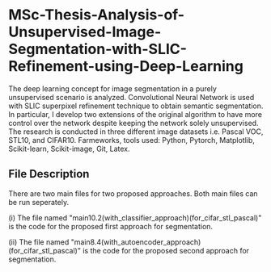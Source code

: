 # MSc-Thesis-Analysis-of-Unsupervised-Image-Segmentation-with-SLIC-Refinement-using-Deep-Learning
The deep learning concept for image segmentation in a purely unsupervised scenario is analyzed. Convolutional Neural Network is used with SLIC superpixel refinement technique to obtain semantic segmentation. In particular, I develop two extensions of the original algorithm to have more control over the network despite keeping the network solely unsupervised. The research is conducted in three different image datasets i.e. Pascal VOC, STL10, and CIFAR10.  Farmeworks, tools used: Python, Pytorch, Matplotlib, Scikit-learn, Scikit-image, Git, Latex.
## File Description
There are two main files for two proposed approaches. Both main files can be run seperately.


(i) The file named "main10.2(with_classifier_approach)(for_cifar_stl_pascal)" is the code for the proposed first approach for segmentation. 

(ii) The file named "main8.4(with_autoencoder_approach)(for_cifar_stl_pascal)" is the code for the proposed second approach for segmentation.
